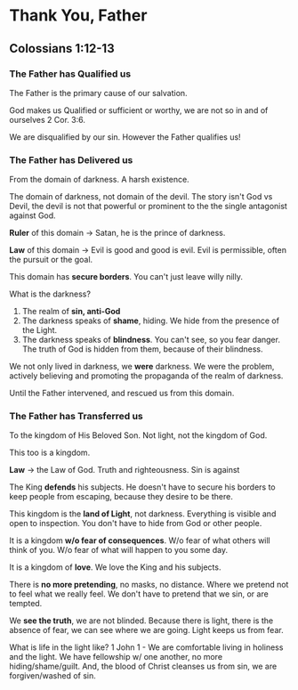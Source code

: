 # Thank You, Father
## Colossians 1:12-13

### The Father has Qualified us
The Father is the primary cause of our salvation.

God makes us Qualified or sufficient or worthy, we are not so in and of ourselves 2 Cor. 3:6.

We are disqualified by our sin. However the Father qualifies us!

### The Father has Delivered us

From the domain of darkness. A harsh existence.

The domain of darkness, not domain of the devil. The story isn't God vs Devil, the devil is not that powerful or prominent to the the single antagonist against God.

**Ruler** of this domain -> Satan, he is the prince of darkness.

**Law** of this domain -> Evil is good and good is evil. Evil is permissible, often the pursuit or the goal.

This domain has **secure borders**. You can't just leave willy nilly.

What is the darkness?

1. The realm of **sin, anti-God**
2. The darkness speaks of **shame**, hiding. We hide from the presence of the Light.
3. The darkness speaks of **blindness**. You can't see, so you fear danger. The truth of God is hidden from them, because of their blindness.

We not only lived in darkness, we **were** darkness. We were the problem, actively believing and promoting the propaganda of the realm of darkness.

Until the Father intervened, and rescued us from this domain.

### The Father has Transferred us

To the kingdom of His Beloved Son. Not light, not the kingdom of God.

This too is a kingdom.

**Law** -> the Law of God. Truth and righteousness. Sin is against 

The King **defends** his subjects. He doesn't have to secure his borders to keep people from escaping, because they desire to be there.

This kingdom is the **land of Light**, not darkness. Everything is visible and open to inspection. You don't have to hide from God or other people.

It is a kingdom **w/o fear of consequences**. W/o fear of what others will think of you. W/o fear of what will happen to you some day.

It is a kingdom of **love**. We love the King and his subjects.

There is **no more pretending**, no masks, no distance. Where we pretend not to feel what we really feel. We don't have to pretend that we sin, or are tempted.

We **see the truth**, we are not blinded. Because there is light, there is the absence of fear, we can see where we are going. Light keeps us from fear.

What is life in the light like? 1 John 1 - We are comfortable living in holiness and the light. We have fellowship w/ one another, no more hiding/shame/guilt. And, the blood of Christ cleanses us from sin, we are forgiven/washed of sin.

